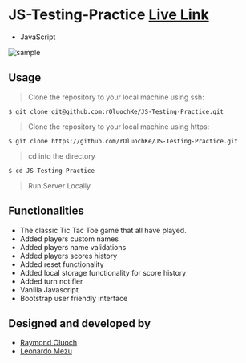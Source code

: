 # JS-Testing-Practice [Live Link](#)

- JavaScript

![sample](images/sample.png)

## Usage
> Clone the repository to your local machine using ssh:
```
$ git clone git@github.com:rOluochKe/JS-Testing-Practice.git
```
> Clone the repository to your local machine using https:
```
$ git clone https://github.com/rOluochKe/JS-Testing-Practice.git
```
> cd into the directory
```
$ cd JS-Testing-Practice
```
> Run Server Locally


## Functionalities
- The classic Tic Tac Toe game that all have played.
- Added players custom names
- Added players name validations
- Added players scores history
- Added reset functionality
- Added local storage functionality for score history
- Added turn notifier
- Vanilla Javascript
- Bootstrap user friendly interface

## Designed and developed by
- [Raymond Oluoch](https://github.com/rOluochKe)
- [Leonardo Mezu](https://github.com/leonmezu1)